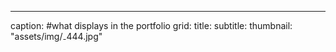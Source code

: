 ---
caption: #what displays in the portfolio grid:
  title: 
  subtitle: 
  thumbnail: "assets/img/₋444.jpg"
